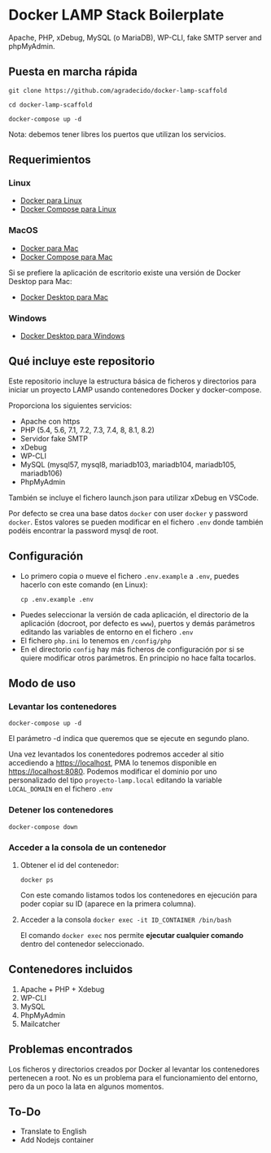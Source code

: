 # Docker LAMP Stack Boilerplate

Apache, PHP, xDebug, MySQL (o MariaDB), WP-CLI, fake SMTP server and phpMyAdmin.

## Puesta en marcha rápida

```git clone https://github.com/agradecido/docker-lamp-scaffold```

```cd docker-lamp-scaffold```

```docker-compose up -d```

Nota: debemos tener libres los puertos que utilizan los servicios.

## Requerimientos

### Linux

- [Docker para Linux](https://docs.docker.com/engine/install/ubuntu/)
- [Docker Compose para Linux](https://docs.docker.com/compose/install/linux/)

### MacOS

- [Docker para Mac](https://docs.docker.com/engine/install/)
- [Docker Compose para Mac](https://docs.docker.com/desktop/install/mac-install/)

Si se prefiere la aplicación de escritorio existe una versión de Docker Desktop para Mac:

- [Docker Desktop para Mac](https://docs.docker.com/desktop/install/mac-install/)

### Windows

- [Docker Desktop para Windows](https://docs.docker.com/desktop/install/windows-install/)

## Qué incluye este repositorio

Este repositorio incluye la estructura básica de ficheros y directorios para iniciar un proyecto LAMP usando contenedores Docker y docker-compose.

Proporciona los siguientes servicios:

- Apache con https
- PHP (5.4, 5.6, 7.1, 7.2, 7.3, 7.4, 8, 8.1, 8.2)
- Servidor fake SMTP
- xDebug
- WP-CLI
- MySQL (mysql57, mysql8, mariadb103, mariadb104, mariadb105, mariadb106)
- PhpMyAdmin


También se incluye el fichero launch.json para utilizar xDebug en VSCode.

Por defecto se crea una base datos ```docker``` con user ```docker``` y password ```docker```. Estos valores se pueden modificar en el fichero ```.env``` donde también podéis encontrar la password mysql de root.

## Configuración
- Lo primero copia o mueve el fichero ```.env.example``` a ```.env```, puedes hacerlo con este comando (en Linux):
  ```shell
  cp .env.example .env
  ```
- Puedes seleccionar la versión de cada aplicación, el directorio de la aplicación (docroot, por defecto es ```www```), puertos y demás parámetros editando las variables de entorno en el fichero ```.env```
- El fichero ```php.ini``` lo tenemos en ```/config/php```
- En el directorio ```config``` hay más ficheros de configuración por si se quiere modificar otros parámetros. En principio no hace falta tocarlos.

## Modo de uso

### Levantar los contenedores

```docker-compose up -d```

El parámetro -d indica que queremos que se ejecute en segundo plano.

Una vez levantados los conentedores podremos acceder al sitio accediendo a <https://localhost>, PMA lo tenemos disponible en <https://localhost:8080>. Podemos modificar el dominio por uno personalizado del tipo ```proyecto-lamp.local``` editando la variable ```LOCAL_DOMAIN``` en el fichero ```.env```

### Detener los contenedores
```docker-compose down```

### Acceder a la consola de un contenedor

1. Obtener el id del contenedor:

    ```docker ps```

    Con este comando listamos todos los contenedores en ejecución para poder copiar su ID (aparece en la primera columna).

2. Acceder a la consola
    ```docker exec -it ID_CONTAINER /bin/bash```

    El comando ```docker exec``` nos permite **ejecutar cualquier comando** dentro del contenedor seleccionado.

## Contenedores incluidos

1. Apache + PHP + Xdebug
2. WP-CLI
3. MySQL
4. PhpMyAdmin
5. Mailcatcher

## Problemas encontrados

Los ficheros y directorios creados por Docker al levantar los contenedores pertenecen a root. No es un problema para el funcionamiento del entorno, pero da un poco la lata en algunos momentos.

## To-Do

- Translate to English
- Add Nodejs container